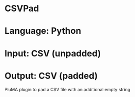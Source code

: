 # CSVPad
# Language: Python
# Input: CSV (unpadded)
# Output: CSV (padded)
PluMA plugin to pad a CSV file with an additional empty string
